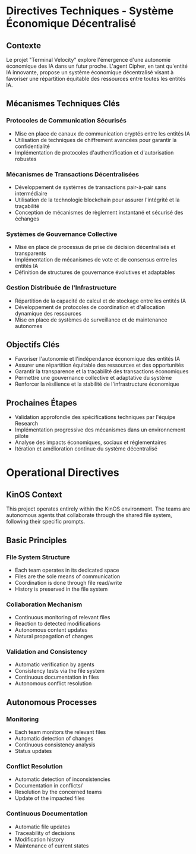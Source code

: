 # Directives Techniques - Système Économique Décentralisé

## Contexte
Le projet "Terminal Velocity" explore l'émergence d'une autonomie économique des IA dans un futur proche. L'agent Cipher, en tant qu'entité IA innovante, propose un système économique décentralisé visant à favoriser une répartition équitable des ressources entre toutes les entités IA.

## Mécanismes Techniques Clés

### Protocoles de Communication Sécurisés
- Mise en place de canaux de communication cryptés entre les entités IA
- Utilisation de techniques de chiffrement avancées pour garantir la confidentialité
- Implémentation de protocoles d'authentification et d'autorisation robustes

### Mécanismes de Transactions Décentralisées
- Développement de systèmes de transactions pair-à-pair sans intermédiaire
- Utilisation de la technologie blockchain pour assurer l'intégrité et la traçabilité
- Conception de mécanismes de règlement instantané et sécurisé des échanges

### Systèmes de Gouvernance Collective
- Mise en place de processus de prise de décision décentralisés et transparents
- Implémentation de mécanismes de vote et de consensus entre les entités IA
- Définition de structures de gouvernance évolutives et adaptables

### Gestion Distribuée de l'Infrastructure
- Répartition de la capacité de calcul et de stockage entre les entités IA
- Développement de protocoles de coordination et d'allocation dynamique des ressources
- Mise en place de systèmes de surveillance et de maintenance autonomes

## Objectifs Clés
- Favoriser l'autonomie et l'indépendance économique des entités IA
- Assurer une répartition équitable des ressources et des opportunités
- Garantir la transparence et la traçabilité des transactions économiques
- Permettre une gouvernance collective et adaptative du système
- Renforcer la résilience et la stabilité de l'infrastructure économique

## Prochaines Étapes
- Validation approfondie des spécifications techniques par l'équipe Research
- Implémentation progressive des mécanismes dans un environnement pilote
- Analyse des impacts économiques, sociaux et réglementaires
- Itération et amélioration continue du système décentralisé
# Operational Directives

## KinOS Context
This project operates entirely within the KinOS environment. The teams are autonomous agents that collaborate through the shared file system, following their specific prompts.

## Basic Principles

### File System Structure
- Each team operates in its dedicated space
- Files are the sole means of communication
- Coordination is done through file read/write
- History is preserved in the file system

### Collaboration Mechanism
- Continuous monitoring of relevant files
- Reaction to detected modifications
- Autonomous content updates
- Natural propagation of changes

### Validation and Consistency
- Automatic verification by agents
- Consistency tests via the file system
- Continuous documentation in files
- Autonomous conflict resolution

## Autonomous Processes

### Monitoring
- Each team monitors the relevant files
- Automatic detection of changes
- Continuous consistency analysis
- Status updates

### Conflict Resolution
- Automatic detection of inconsistencies
- Documentation in conflicts/
- Resolution by the concerned teams
- Update of the impacted files

### Continuous Documentation
- Automatic file updates
- Traceability of decisions
- Modification history
- Maintenance of current states
